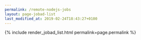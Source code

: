 ```yaml
---
permalink: /remote-nodejs-jobs
layout: page-jobad-list
last_modified_at: 2019-02-24T18:43:27+0100
---
```

{% include render_jobad_list.html permalink=page.permalink %}
